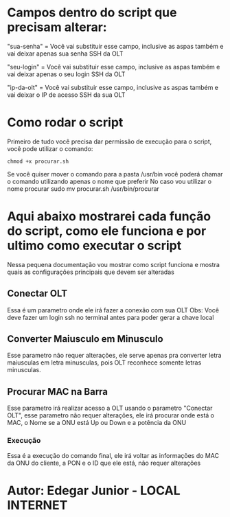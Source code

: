 # Campos dentro do script que precisam alterar:
"sua-senha" = Você vai substituir esse campo, inclusive as aspas também e vai deixar apenas sua senha SSH da OLT

"seu-login" = Você vai substituir esse campo, inclusive as aspas também e vai deixar apenas o seu login SSH da OLT

"ip-da-olt" = Você vai substituir esse campo, inclusive as aspas também e vai deixar o IP de acesso SSH da sua OLT

# Como rodar o script

Primeiro de tudo você precisa dar permissão de execução para o script, você pode utilizar o comando:

    chmod +x procurar.sh
    
Se você quiser mover o comando para a pasta /usr/bin você poderá chamar o comando utilizando apenas o nome que preferir
No caso vou utilizar o nome procurar
    sudo mv procurar.sh /usr/bin/procurar

# Aqui abaixo mostrarei cada função do script, como ele funciona e por ultimo como executar o script
Nessa pequena documentação vou mostrar como script funciona e mostra quais as configurações principais que devem ser alteradas

## Conectar OLT
Essa é um parametro onde ele irá fazer a conexão com sua OLT
Obs: Você deve fazer um login ssh no terminal antes para poder gerar a chave local

## Converter Maiusculo em Minusculo
Esse parametro não requer alterações, ele serve apenas pra converter letra maiusculas em letra minusculas, pois OLT reconhece somente letras minusculas.

## Procurar MAC na Barra
Esse parametro irá realizar acesso a OLT usando o parametro "Conectar OLT", esse parametro não requer alterações, ele irá procurar onde está o MAC, o Nome
se a ONU está Up ou Down e a potência da ONU

### Execução
Essa é a execução do comando final, ele irá voltar as informações do MAC da ONU do cliente, a PON e o ID que ele está, não requer alterações

# Autor: Edegar Junior - LOCAL INTERNET
